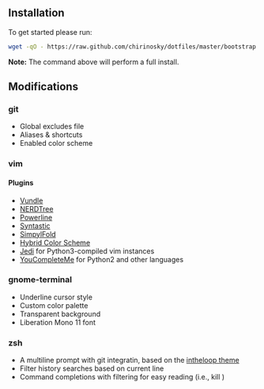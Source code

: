 ## Installation ##
To get started please run:
```bash
wget -qO - https://raw.github.com/chirinosky/dotfiles/master/bootstrap.py |python
```
**Note:** The command above will perform a full install.


## Modifications ##
### git ###
* Global excludes file
* Aliases & shortcuts
* Enabled color scheme

### vim ###

#### Plugins ####
* [Vundle](https://github.com/gmarik/Vundle.vim)
* [NERDTree](https://github.com/scrooloose/nerdtree)
* [Powerline](https://github.com/Lokaltog/powerline)
* [Syntastic](https://github.com/scrooloose/syntastic)
* [SimpylFold](https://github.com/tmhedberg/SimpylFold)
* [Hybrid Color Scheme](https://github.com/w0ng/vim-hybrid)
* [Jedi](https://github.com/davidhalter/jedi-vim) for Python3-compiled vim instances
* [YouCompleteMe](https://github.com/Valloric/YouCompleteMe) for Python2 and other languages


### gnome-terminal ###
* Underline cursor style
* Custom color palette
* Transparent background
* Liberation Mono 11 font

### zsh ###
* A multiline prompt with git integratin, based on the [intheloop theme](https://github.com/robbyrussell/oh-my-zsh/blob/master/themes/intheloop.zsh-theme)
* Filter history searches based on current line
* Command completions with filtering for easy reading (i.e., kill <TAB>)
